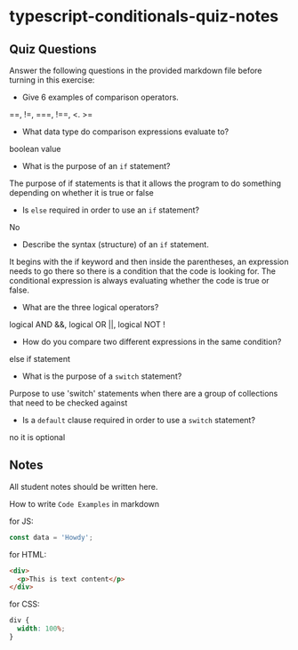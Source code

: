 # typescript-conditionals-quiz-notes

## Quiz Questions

Answer the following questions in the provided markdown file before turning in this exercise:

- Give 6 examples of comparison operators.

==, !=, ===, !==, <. >=

- What data type do comparison expressions evaluate to?

boolean value

- What is the purpose of an `if` statement?

The purpose of if statements is that it allows the program to do something depending on whether it is true or false

- Is `else` required in order to use an `if` statement?

No

- Describe the syntax (structure) of an `if` statement.

It begins with the if keyword and then inside the parentheses, an expression needs to go there so there is a condition that the code is looking for. The conditional expression is always evaluating whether the code is true or false.

- What are the three logical operators?

logical AND &&, logical OR ||, logical NOT !

- How do you compare two different expressions in the same condition?

else if statement

- What is the purpose of a `switch` statement?

Purpose to use 'switch' statements when there are a group of collections that need to be checked against

- Is a `default` clause required in order to use a `switch` statement?

no it is optional

## Notes

All student notes should be written here.

How to write `Code Examples` in markdown

for JS:

```javascript
const data = 'Howdy';
```

for HTML:

```html
<div>
  <p>This is text content</p>
</div>
```

for CSS:

```css
div {
  width: 100%;
}
```
